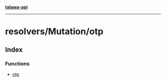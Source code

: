 [**talawa-api**](../../../README.md)

***

# resolvers/Mutation/otp

## Index

### Functions

- [otp](functions/otp.md)
